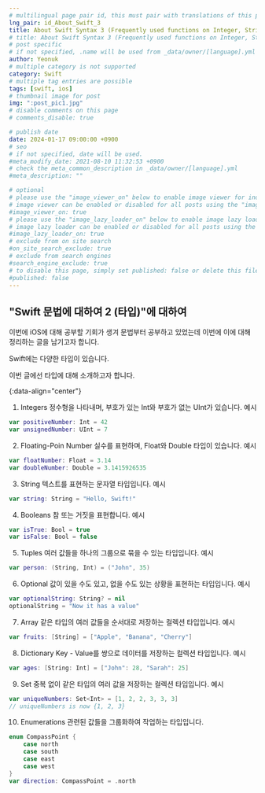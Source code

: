 ```yaml
---
# multilingual page pair id, this must pair with translations of this page. (This name must be unique)
lng_pair: id_About_Swift_3
title: About Swift Syntax 3 (Frequently used functions on Integer, String)
# title: About Swift Syntax 3 (Frequently used functions on Integer, String)
# post specific
# if not specified, .name will be used from _data/owner/[language].yml
author: Yeonuk
# multiple category is not supported
category: Swift
# multiple tag entries are possible
tags: [swift, ios]
# thumbnail image for post
img: ":post_pic1.jpg"
# disable comments on this page
# comments_disable: true

# publish date
date: 2024-01-17 09:00:00 +0900
# seo
# if not specified, date will be used.
#meta_modify_date: 2021-08-10 11:32:53 +0900
# check the meta_common_description in _data/owner/[language].yml
#meta_description: ""

# optional
# please use the "image_viewer_on" below to enable image viewer for individual pages or posts (_posts/ or [language]/_posts folders).
# image viewer can be enabled or disabled for all posts using the "image_viewer_posts: true" setting in _data/conf/main.yml.
#image_viewer_on: true
# please use the "image_lazy_loader_on" below to enable image lazy loader for individual pages or posts (_posts/ or [language]/_posts folders).
# image lazy loader can be enabled or disabled for all posts using the "image_lazy_loader_posts: true" setting in _data/conf/main.yml.
#image_lazy_loader_on: true
# exclude from on site search
#on_site_search_exclude: true
# exclude from search engines
#search_engine_exclude: true
# to disable this page, simply set published: false or delete this file
#published: false
---
```


<!-- outline-start -->

## "Swift 문법에 대하여 2 (타입)"에 대하여

이번에 iOS에 대해 공부할 기회가 생겨 문법부터 공부하고 있었는데 이번에 이에 대해 정리하는 글을 남기고자 합니다.

Swift에는 다양한 타입이 있습니다.

이번 글에선 타입에 대해 소개하고자 합니다.

{:data-align="center"}

<!-- outline-end -->

1. Integers
   정수형을 나타내며, 부호가 있는 Int와 부호가 없는 UInt가 있습니다.
   예시

```swift
var positiveNumber: Int = 42
var unsignedNumber: UInt = 7
```

2. Floating-Poin Number
   실수를 표현하며, Float와 Double 타입이 있습니다.
   예시

```swift
var floatNumber: Float = 3.14
var doubleNumber: Double = 3.1415926535
```

3. String
   텍스트를 표현하는 문자열 타입입니다.
   예시

```swift
var string: String = "Hello, Swift!"
```

4. Booleans
   참 또는 거짓을 표현합니다.
   예시

```swift
var isTrue: Bool = true
var isFalse: Bool = false
```

5. Tuples
   여러 값들을 하나의 그룹으로 묶을 수 있는 타입입니다.
   예시

```swift
var person: (String, Int) = ("John", 35)
```

6. Optional
   값이 있을 수도 있고, 없을 수도 있는 상황을 표현하는 타입입니다.
   예시

```swift
var optionalString: String? = nil
optionalString = "Now it has a value"
```

7. Array
   같은 타입의 여러 값들을 순서대로 저장하는 컬렉션 타입입니다.
   예시

```swift
var fruits: [String] = ["Apple", "Banana", "Cherry"]
```

8. Dictionary
   Key - Value를 쌍으로 데이터를 저장하는 컬렉션 타입입니다.
   예시

```swift
var ages: [String: Int] = ["John": 28, "Sarah": 25]
```

9. Set
   중복 없이 같은 타입의 여러 값을 저장하는 컬렉션 타입입니다.
   예시

```swift
var uniqueNumbers: Set<Int> = [1, 2, 2, 3, 3, 3]
// uniqueNumbers is now {1, 2, 3}
```

10. Enumerations
    관련된 값들을 그룹화하여 작업하는 타입입니다.

```swift
enum CompassPoint {
    case north
    case south
    case east
    case west
}
var direction: CompassPoint = .north
```
